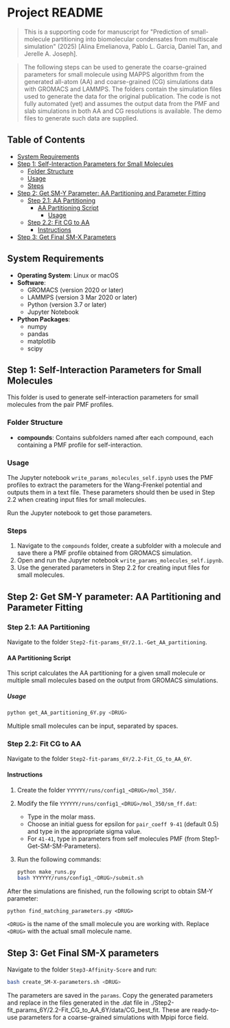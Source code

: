 # Project README

> This is a supporting code for manuscript for "Prediction of small-molecule partitioning into biomolecular condensates from multiscale simulation" (2025) [Alina Emelianova, Pablo L. Garcia, Daniel Tan, and Jerelle A. Joseph].

> The following steps can be used to generate the coarse-grained parameters for small molecule using MAPPS algorithm from the generated all-atom (AA) and coarse-grained (CG) simulations data with GROMACS and LAMMPS. The folders contain the simulation files used to generate the data for the original publication. The code is not fully automated (yet) and assumes the output data from the PMF and slab simulations in both AA and CG resolutions is available. The demo files to generate such data are supplied.

## Table of Contents

- [System Requirements](#system-requirements)
- [Step 1: Self-Interaction Parameters for Small Molecules](#step-1-self-interaction-parameters-for-small-molecules)
    - [Folder Structure](#folder-structure)
    - [Usage](#usage)
    - [Steps](#steps)
- [Step 2: Get SM-Y Parameter: AA Partitioning and Parameter Fitting](#step-2-aa-partitioning-and-parameter-fitting)
    - [Step 2.1: AA Partitioning](#step-21-aa-partitioning)
        - [AA Partitioning Script](#aa-partitioning-script)
            - [Usage](#usage-1)
    - [Step 2.2: Fit CG to AA](#step-22-fit-cg-to-aa)
        - [Instructions](#instructions)
- [Step 3: Get Final SM-X Parameters](#step-3-get-final-sm-x-parameters)

## System Requirements

- **Operating System**: Linux or macOS
- **Software**:
    - GROMACS (version 2020 or later)
    - LAMMPS (version 3 Mar 2020 or later)
    - Python (version 3.7 or later)
    - Jupyter Notebook
- **Python Packages**:
    - numpy
    - pandas
    - matplotlib
    - scipy

## Step 1: Self-Interaction Parameters for Small Molecules

This folder is used to generate self-interaction parameters for small molecules from the pair PMF profiles.
### Folder Structure

- **compounds**: Contains subfolders named after each compound, each containing a PMF profile for self-interaction.

### Usage

The Jupyter notebook `write_params_molecules_self.ipynb` uses the PMF profiles to extract the parameters for the Wang-Frenkel potential and outputs them in a text file. These parameters should then be used in Step 2.2 when creating input files for small molecules.

Run the Jupyter notebook to get those parameters.

### Steps

1. Navigate to the `compounds` folder, create a subfolder with a molecule and save there a PMF profile obtained from GROMACS simulation.
2. Open and run the Jupyter notebook `write_params_molecules_self.ipynb`.
3. Use the generated parameters in Step 2.2 for creating input files for small molecules.

## Step 2: Get SM-Y parameter: AA Partitioning and Parameter Fitting

### Step 2.1: AA Partitioning

Navigate to the folder `Step2-fit-params_6Y/2.1.-Get_AA_partitioning`.

#### AA Partitioning Script

This script calculates the AA partitioning for a given small molecule or multiple small molecules based on the output from GROMACS simulations.

##### Usage

```bash
python get_AA_partitioning_6Y.py <DRUG>
```

Multiple small molecules can be input, separated by spaces.

### Step 2.2: Fit CG to AA

Navigate to the folder `Step2-fit-params_6Y/2.2-Fit_CG_to_AA_6Y`.

#### Instructions

1. Create the folder `YYYYYY/runs/config1_<DRUG>/mol_350/`.
2. Modify the file `YYYYYY/runs/config1_<DRUG>/mol_350/sm_ff.dat`:
   - Type in the molar mass.
   - Choose an initial guess for epsilon for `pair_coeff 9-41` (default 0.5) and type in the appropriate sigma value.
   - For `41-41`, type in parameters from self molecules PMF (from Step1-Get-SM-SM-Parameters).

3. Run the following commands:

   ```bash
   python make_runs.py
   bash YYYYYY/runs/config1_<DRUG>/submit.sh
   ```
After the simulations are finished, run the following script to obtain SM-Y parameter:

```
python find_matching_parameters.py <DRUG>
```

`<DRUG>` is the name of the small molecule you are working with. Replace `<DRUG>` with the actual small molecule name.

## Step 3: Get Final SM-X parameters

Navigate to the folder `Step3-Affinity-Score` and run:

```bash
bash create_SM-X-parameters.sh <DRUG>
```

The parameters are saved in the `params`. Copy the generated parameters and replace in the files generated in the .dat file in ./Step2-fit_params_6Y/2.2-Fit_CG_to_AA_6Y/data/CG_best_fit. These are ready-to-use parameters for a coarse-grained simulations with Mpipi force field.

